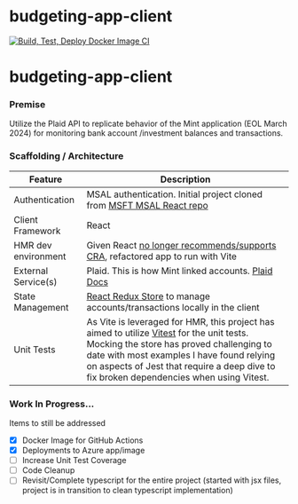  # budgeting-app-client

[![Build, Test, Deploy Docker Image CI](https://github.com/brianackley001/budgeting-app-client/actions/workflows/main-push.yml/badge.svg)](https://github.com/brianackley001/budgeting-app-client/actions/workflows/main-push.yml)



 # budgeting-app-client
 
### Premise
Utilize the Plaid API to replicate behavior of the Mint application (EOL March 2024) for monitoring bank account /investment balances and transactions.

### Scaffolding / Architecture
| Feature | Description |
| ----------- | ----------- |
| Authentication | MSAL authentication.  Initial project cloned from  [MSFT MSAL React repo](https://github.com/Azure-Samples/ms-identity-javascript-react-spa) |
| Client Framework | React |
| HMR dev environment | Given React [no longer recommends/supports CRA](https://github.com/reactjs/react.dev/pull/5487), refactored app to run with Vite  |
| External Service(s) |  Plaid.  This is how Mint linked accounts. [Plaid Docs](https://plaid.com/docs/) |
| State Management | [React Redux Store](https://react-redux.js.org/introduction/getting-started) to manage accounts/transactions locally in the client |
| Unit Tests | As Vite is leveraged for HMR, this project has aimed to utilize [Vitest](https://vitest.dev/guide/comparisons.html) for the unit tests. Mocking the store has proved challenging to date with most examples I have found relying on aspects of Jest that require a deep dive to fix broken dependencies when using Vitest. |


### Work In Progress...
Items to still be addressed

- [x] Docker Image for GitHub Actions
- [x] Deployments to Azure app/image
- [ ] Increase Unit Test Coverage
- [ ] Code Cleanup
- [ ] Revisit/Complete typescript for the entire project (started with jsx files, project is in transition to clean typescript implementation)
